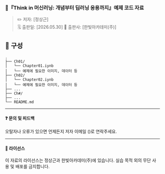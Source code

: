 ### 📘『Think in 머신러닝: 개념부터 딥러닝 응용까지』예제 코드 자료

> ✏️ 저자: [정상근]  
> 🗓️ 출판일: [2026.05.30]
> 🏢 출판사: [한빛아카데미(주)]


## 📂 구성

```text
.
├── Ch01/
│   └── Chapter01.iynb
│   └── 예제에 필요한 이미지, 데이터 등
├── Ch02/
│   └── Chapter02.iynb
│   └── 예제에 필요한 이미지, 데이터 등
├── ...
├── Ch#/
├── ...
└── README.md
```

---
#### ❓ 문의 및 피드백

오탈자나 오류가 있으면 언제든지 저자 이메일 ()로 연락주세요.

---
#### 📜 라이선스
이 자료의 라이선스는 정상근과 한빛아카데미(주)에 있습니다. 실습 목적 외의 무단 사용 및 배포를 금지합니다.
